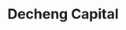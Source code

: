 ---
layout: firm_page
title: "Decheng Capital"
id: "decheng.com"
permalink: "/dechengcapitaldecheng.com/"
website: "https://www.decheng.com"
offices: "Menlo Park (United States), Shanghai (China), New York (United States)"
investment_stages: "Series A, Series B, Series C"
portfolio_companies: ""
portfolio_link: "https://www.decheng.com/portfolio.html"
investment_markets: "Life Sciences, Biopharma, Diagnostics, Medical Device, Healthcare"
founded_year: "2012"
description: "Decheng Capital is a global life sciences investment firm providing capital and strategic support to early-stage and growth-stage healthcare companies. They focus on companies with revolutionary technologies and strong market presence. Founded in 2012, Decheng has over $2 billion in capital."
linkedin: "https://www.linkedin.com/company/decheng-capital-"
twitter: ""
instagram: ""
team_page: "https://www.decheng.com/team.html"
investor_type: "Venture Capital"
crunchbase: ""
pitchbook: "https://pitchbook.com/profiles/investor/53940-61"

# SEO Optimization
meta_title: "Decheng Capital - VC Firm - projectstartups.com"
meta_description: "Decheng Capital, Decheng Capital is a global life sciences investment firm providing capital and strategic support to early-stage and growth-stage healthcare companies..."
meta_keywords: "Decheng Capital, Life Sciences, Biopharma, Diagnostics, Medical Device, Healthcare, VC firm, venture capital, startup investor, projectstartups.com"
canonical_url: "https://vc.projectstartups.com/dechengcapitaldecheng.com/"
---